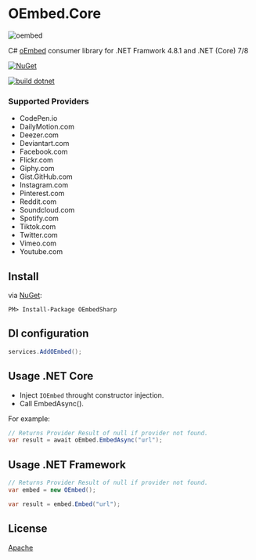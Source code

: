 # OEmbed.Core

![oembed](https://github.com/w8tcha/OEmbedSharp/assets/722575/1a3d14e1-8249-4fa3-a230-789127f12c2b)

C# [oEmbed](https://oembed.com) consumer library for .NET Framwork 4.8.1 and .NET (Core) 7/8

[![NuGet](https://img.shields.io/nuget/v/OEmbed.Core.svg)](https://nuget.org/packages/OEmbed.Core)

[![build dotnet](https://github.com/w8tcha/OEmbed.Core/actions/workflows/build.yml/badge.svg)](https://github.com/w8tcha/OEmbed.Core/actions/workflows/build.yml)

### Supported Providers
* CodePen.io
* DailyMotion.com
* Deezer.com
* Deviantart.com
* Facebook.com
* Flickr.com
* Giphy.com
* Gist.GitHub.com
* Instagram.com
* Pinterest.com
* Reddit.com
* Soundcloud.com
* Spotify.com
* Tiktok.com
* Twitter.com
* Vimeo.com
* Youtube.com

## Install
via [NuGet](https://www.nuget.org/packages/OEmbedSharp):
```
PM> Install-Package OEmbedSharp
```

## DI configuration

```C#
services.AddOEmbed();
```

## Usage .NET Core

* Inject `IOEmbed` throught constructor injection.
* Call EmbedAsync().

For example:
```C#
// Returns Provider Result of null if provider not found.
var result = await oEmbed.EmbedAsync("url");
```

## Usage .NET Framework

```C#
// Returns Provider Result of null if provider not found.
var embed = new OEmbed();

var result = embed.Embed("url");
```

## License
[Apache](LICENSE)
